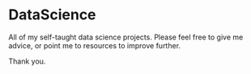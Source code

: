 # DataScience
All of my self-taught data science projects. 
Please feel free to give me advice, or point me to resources to improve further.

Thank you.
